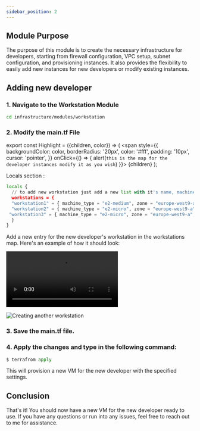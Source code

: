 ```yaml
---
sidebar_position: 2
---
```

## Module Purpose
The purpose of this module is to create the necessary infrastructure for developers, starting from firewall configuration, VPC setup, subnet configuration, and provisioning instances. It also provides the flexibility to easily add new instances for new developers or modify existing instances.

## Adding new developer
### 1. Navigate to the **Workstation Module**
```bash
cd infrastructure/modules/workstation
```

### 2. Modify the **main.tf** File


export const Highlight = ({children, color}) => (
  <span
    style={{
      backgroundColor: color,
      borderRadius: '20px',
      color: '#fff',
      padding: '10px',
      cursor: 'pointer',
    }}
    onClick={() => {
      alert(`this is the map for the developer instances modify it as you wish`)
    }}>
    {children}
  </span>
);

Locals <Highlight color="#25c2a0">section</Highlight> :


```python
locals {
  // to add new workstation just add a new list with it's name, machine_type, your prefered os and zone
  workstations = {
  "workstation1" = { machine_type = "e2-medium", zone = "europe-west9-a", tag = ["ping", "ssh","metrics"], image = "debian-cloud/debian-11", bucket_name = "uniquename" },  
  "workstation2" = { machine_type = "e2-micro", zone = "europe-west9-a", tag = ["ping", "ssh","metrics"], image = "debian-cloud/debian-11", bucket_name = "uniquename" },
 "workstation3" = { machine_type = "e2-micro", zone = "europe-west9-a", tag = ["ping", "ssh"], image = "debian-cloud/debian-11", bucket_name = "uniquename" }
  }
}
```
Add a new entry for the new developer's workstation in the workstations map. Here's an example of how it should look:

![Creating another workstation](https://user-images.githubusercontent.com/62959061/229340280-1b1614f1-7140-4274-b8df-a177f1aecf0c.mov)

![Creating another workstation](/g.gif)

### 3. Save the **main.tf** file.

### 4. Apply the changes and type in the following command:

```python
$ terrafrom apply
```

This will provision a new VM for the new developer with the specified settings.

## Conclusion

That's it! You should now have a new VM for the new developer ready to use. If you have any questions or run into any issues, feel free to reach out to me for assistance.
